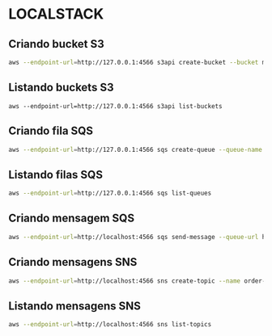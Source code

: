 # LOCALSTACK

## Criando bucket S3
```sh
aws --endpoint-url=http://127.0.0.1:4566 s3api create-bucket --bucket mybucket 
```

## Listando buckets S3
```
aws --endpoint-url=http://127.0.0.1:4566 s3api list-buckets
```

## Criando fila SQS
```sh
aws --endpoint-url=http://127.0.0.1:4566 sqs create-queue --queue-name sample-queue --region eu-central-1 --profile default --output table | cat
```

## Listando filas SQS
```sh
aws --endpoint-url=http://127.0.0.1:4566 sqs list-queues
```

## Criando mensagem SQS
```sh
aws --endpoint-url=http://localhost:4566 sqs send-message --queue-url http://localhost:4567/sample-queue --message-body 'example'
```

## Criando mensagens SNS
```sh
aws --endpoint-url=http://localhost:4566 sns create-topic --name order-creation-events --region eu-central-1 --profile default --output table | cat
```

## Listando mensagens SNS
```sh
aws --endpoint-url=http://localhost:4566 sns list-topics
```